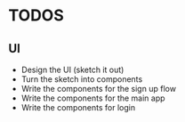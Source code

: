 # TODOS

## UI
- Design the UI (sketch it out)
- Turn the sketch into components
- Write the components for the sign up flow
- Write the components for the main app
- Write the components for login
